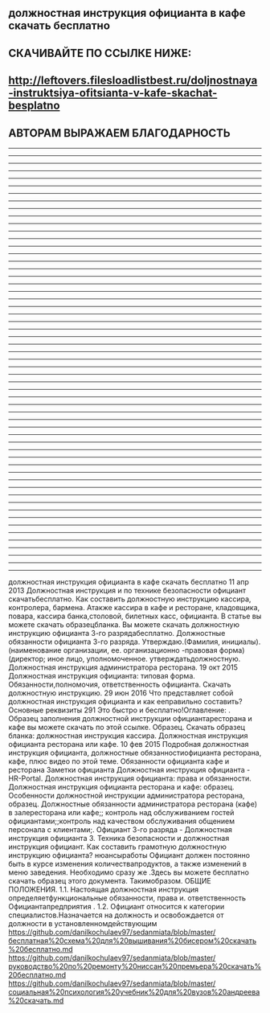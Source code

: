 должностная инструкция официанта в кафе скачать бесплатно
--------------------------------------------------
СКАЧИВАЙТЕ ПО ССЫЛКЕ НИЖЕ:
--------------------------------------------------
http://leftovers.filesloadlistbest.ru/doljnostnaya-instruktsiya-ofitsianta-v-kafe-skachat-besplatno
--------------------------------------------------
АВТОРАМ ВЫРАЖАЕМ БЛАГОДАРНОСТЬ
--------------------------------------------------
--------------------------------------------------
--------------------------------------------------
--------------------------------------------------
--------------------------------------------------
--------------------------------------------------
--------------------------------------------------
--------------------------------------------------
--------------------------------------------------
--------------------------------------------------
--------------------------------------------------
--------------------------------------------------
--------------------------------------------------
--------------------------------------------------
--------------------------------------------------
--------------------------------------------------
--------------------------------------------------
--------------------------------------------------
--------------------------------------------------
--------------------------------------------------
--------------------------------------------------
--------------------------------------------------
--------------------------------------------------
--------------------------------------------------
--------------------------------------------------
--------------------------------------------------
--------------------------------------------------
--------------------------------------------------
--------------------------------------------------
--------------------------------------------------
--------------------------------------------------
--------------------------------------------------
--------------------------------------------------
--------------------------------------------------
--------------------------------------------------
--------------------------------------------------
--------------------------------------------------
--------------------------------------------------
--------------------------------------------------
--------------------------------------------------
--------------------------------------------------
--------------------------------------------------
--------------------------------------------------
--------------------------------------------------
--------------------------------------------------
--------------------------------------------------
--------------------------------------------------
--------------------------------------------------
--------------------------------------------------
--------------------------------------------------
--------------------------------------------------
--------------------------------------------------
--------------------------------------------------
--------------------------------------------------
--------------------------------------------------
--------------------------------------------------
--------------------------------------------------
--------------------------------------------------
должностная инструкция официанта в кафе скачать бесплатно 11 апр 2013  Должностная инструкция и по технике безопасности официант скачатьбесплатно. Как составить должностную инструкцию кассира, контролера, бармена. Атакже кассира в кафе и ресторане, кладовщика, повара, кассира банка,столовой, билетных касс, официанта. В статье вы можете скачать образецбланка. Вы можете скачать должностную инструкцию официанта 3-го разрядабесплатно. Должностные обязанности официанта 3-го разряда. Утверждаю.(Фамилия, инициалы). (наименование организации, ее. организационно -правовая форма) (директор; иное лицо, уполномоченное. утверждатьдолжностную. Должностная инструкция администратора ресторана. 19 окт 2015  Должностная инструкция официанта: типовая форма. Обязанности,полномочия, ответственность официанта. Скачать должностную инструкцию. 29 июн 2016  Что представляет собой должностная инструкция официанта и как ееправильно составить? Основные реквизиты  291 Это быстро и бесплатно!Оглавление: . Образец заполнения должностной инструкции официантаресторана и кафе вы можете скачать по этой ссылке. Образец. Скачать образец бланка: должностная инструкция кассира. Должностная инструкция официанта ресторана или кафе. 10 фев 2015  Подробная должностная инструкция официанта, должностные обязанностиофицианта ресторана, кафе, плюс видео по этой теме. Обязанности официанта кафе и ресторана  Заметки официанта
Должностная инструкция официанта - HR-Portal. Должностная инструкция официанта: права и обязанности. Должностная инструкция официанта ресторана и кафе: образец. Особенности должностной инструкции администратора ресторана, образец.  Должностные обязанности администратора ресторана (кафе)  в залересторана или кафе;; контроль над обслуживанием гостей официантами;;контроль над качеством обслуживания общением персонала с клиентами;. Официант 3-го разряда - Должностная инструкция официанта 3. Техника безопасности и должностная инструкция официант. Как составить грамотную должностную инструкцию официанта? нюансыработы  Официант должен постоянно быть в курсе изменения количествапродуктов, а также изменений в меню заведения. Необходимо сразу же .Здесь вы можете бесплатно скачать образец этого документа. Такимобразом. ОБЩИЕ ПОЛОЖЕНИЯ. 1.1. Настоящая должностная инструкция определяетфункциональные обязанности, права и. ответственность Официантапредприятия . 1.2. Официант относится к категории специалистов.Назначается на должность и освобождается от должности в установленномдействующим
https://github.com/danilkochulaev97/sedanmiata/blob/master/бесплатная%20схема%20для%20вышивания%20бисером%20скачать%20бесплатно.md
https://github.com/danilkochulaev97/sedanmiata/blob/master/руководство%20по%20ремонту%20ниссан%20премьера%20скачать%20бесплатно.md
https://github.com/danilkochulaev97/sedanmiata/blob/master/социальная%20психология%20учебник%20для%20вузов%20андреева%20скачать.md